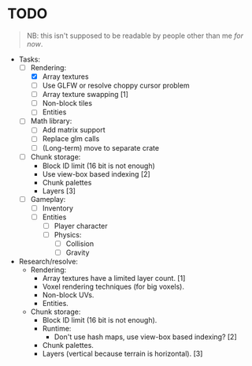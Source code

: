 # TODO

> NB: this isn't supposed to be readable by people other than me *for now*.

- Tasks:
  - [ ] Rendering:
    - [x] Array textures
    - [ ] Use GLFW or resolve choppy cursor problem
    - [ ] Array texture swapping [1]
    - [ ] Non-block tiles
    - [ ] Entities
  - [ ] Math library:
    - [ ] Add matrix support
    - [ ] Replace glm calls
    - [ ] (Long-term) move to separate crate
  - [ ] Chunk storage:
    - Block ID limit (16 bit is not enough)
    - Use view-box based indexing [2]
    - Chunk palettes
    - Layers [3]
  - [ ] Gameplay:
    - [ ] Inventory
    - [ ] Entities
      - [ ] Player character
      - [ ] Physics:
        - [ ] Collision
        - [ ] Gravity

- Research/resolve:
  - Rendering:
    - Array textures have a limited layer count. [1]
    - Voxel rendering techniques (for big voxels).
    - Non-block UVs.
    - Entities.
  - Chunk storage:
    - Block ID limit (16 bit is not enough).
    - Runtime:
      - Don't use hash maps, use view-box based indexing? [2]
    - Chunk palettes.
    - Layers (vertical because terrain is horizontal). [3]
